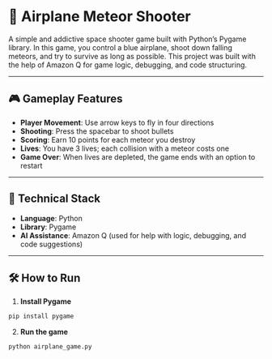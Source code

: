 # 🚀 Airplane Meteor Shooter

A simple and addictive space shooter game built with Python’s Pygame library. In this game, you control a blue airplane, shoot down falling meteors, and try to survive as long as possible. This project was built with the help of Amazon Q for game logic, debugging, and code structuring.

---

## 🎮 Gameplay Features

- **Player Movement**: Use arrow keys to fly in four directions
- **Shooting**: Press the spacebar to shoot bullets
- **Scoring**: Earn 10 points for each meteor you destroy
- **Lives**: You have 3 lives; each collision with a meteor costs one
- **Game Over**: When lives are depleted, the game ends with an option to restart

---

## 🧱 Technical Stack

- **Language**: Python
- **Library**: Pygame
- **AI Assistance**: Amazon Q (used for help with logic, debugging, and code suggestions)

---

## 🛠️ How to Run

1. **Install Pygame**

```bash 
pip install pygame
```

2. **Run the game**
```bash
python airplane_game.py
```
